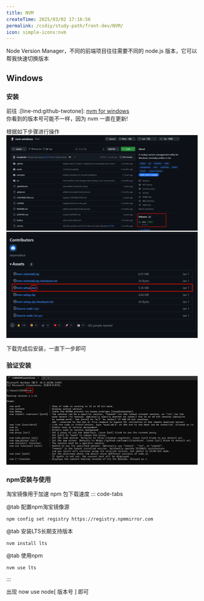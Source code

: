 ```yaml
---
title: NVM
createTime: 2025/03/02 17:16:56
permalink: /csdiy/study-path/front-dev/NVM/
icon: simple-icons:nvm
---
```


Node Version Manager，不同的前端项目往往需要不同的 node.js 版本，它可以帮我快速切换版本

## Windows
### 安装
前往 :[line-md:github-twotone]: [nvm for windows](https://github.com/coreybutler/nvm-windows)<br>
你看到的版本号可能不一样，因为 nvm 一直在更新!

根据如下步骤进行操作
![img_3.png](..%2F..%2F..%2F..%2F.vuepress%2Fpublic%2Fsrc%2Fimg_3.png)
![img_2.png](..%2F..%2F..%2F..%2F.vuepress%2Fpublic%2Fsrc%2Fimg_2.png)

下载完成后安装，一直下一步即可

### 验证安装
![img_4.png](..%2F..%2F..%2F..%2F.vuepress%2Fpublic%2Fsrc%2Fimg_4.png)

### npm安装与使用
淘宝镜像用于加速 npm 包下载速度
::: code-tabs

@tab 配置npm淘宝镜像源
```shell
npm config set registry https://registry.npmmirror.com
```

@tab 安装LTS长期支持版本
```shell
nvm install lts
```

@tab 使用npm
```shell
nvm use lts
```

:::

出现 now use node[ 版本号 ] 即可
